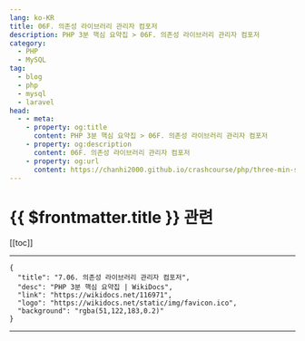 ```yaml
---
lang: ko-KR
title: 06F. 의존성 라이브러리 관리자 컴포저
description: PHP 3분 핵심 요약집 > 06F. 의존성 라이브러리 관리자 컴포저
category: 
  - PHP
  - MySQL
tag: 
  - blog
  - php
  - mysql
  - laravel
head:
  - - meta:
    - property: og:title
      content: PHP 3분 핵심 요약집 > 06F. 의존성 라이브러리 관리자 컴포저
    - property: og:description
      content: 06F. 의존성 라이브러리 관리자 컴포저
    - property: og:url
      content: https://chanhi2000.github.io/crashcourse/php/three-min-summary/06-modern-php/06F.html
---
```


# {{ $frontmatter.title }} 관련

[[toc]]

---

```component VPCard
{
  "title": "7.06. 의존성 라이브러리 관리자 컴포저",
  "desc": "PHP 3분 핵심 요약집 | WikiDocs",
  "link": "https://wikidocs.net/116971",
  "logo": "https://wikidocs.net/static/img/favicon.ico",
  "background": "rgba(51,122,183,0.2)"
}
```

---
